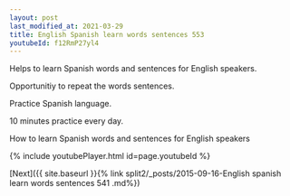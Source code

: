 ```yaml
---
layout: post
last_modified_at: 2021-03-29
title: English Spanish learn words sentences 553 
youtubeId: f12RmP27yl4
---
```

 
 
Helps to learn Spanish words and sentences for English speakers.

Opportunitiy to repeat the words sentences. 

Practice Spanish language. 
 
10 minutes practice every day. 
 
How to learn Spanish words and sentences for English speakers 
 
{% include youtubePlayer.html id=page.youtubeId %}
 
 
[Next]({{ site.baseurl }}{% link  split2/_posts/2015-09-16-English spanish learn words sentences 541 .md%})
 
